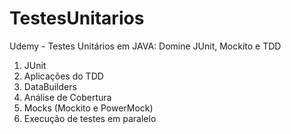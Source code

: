 # TestesUnitarios
Udemy - Testes Unitários em JAVA: Domine JUnit, Mockito e TDD


1. JUnit
2. Aplicações do TDD
3. DataBuilders
4. Análise de Cobertura
5. Mocks (Mockito e PowerMock)
6. Execução de testes em paralelo
